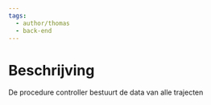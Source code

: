 ```yaml
---
tags:
  - author/thomas
  - back-end
---
```

# Beschrijving
De procedure controller bestuurt de data van alle trajecten